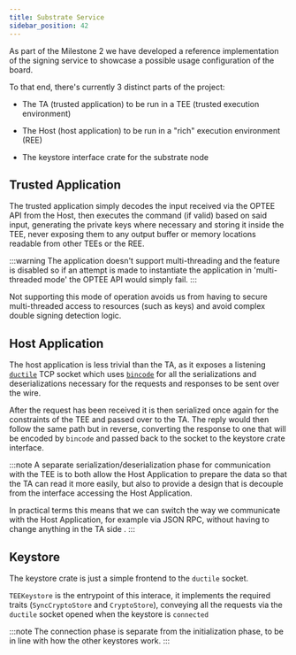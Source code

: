 ```yaml
---
title: Substrate Service
sidebar_position: 42
---
```


As part of the Milestone 2 we have developed a reference implementation of the signing service to showcase a possible usage configuration of the board.

To that end, there's currently 3 distinct parts of the project:

-   The TA (trusted application) to be run in a TEE (trusted execution environment)

-   The Host (host application) to be run in a "rich" execution environment (REE)

-   The keystore interface crate for the substrate node

## Trusted Application

The trusted application simply decodes the input received via the OPTEE API from the Host, then executes the command (if valid) based on said input, generating the private keys where necessary and storing it inside the TEE, never exposing them to any output buffer or memory locations readable from other TEEs or the REE.

:::warning
The application doesn't support multi-threading and the feature is disabled so if an attempt is made to instantiate the application in 'multi-threaded mode' the OPTEE API would simply fail.
:::

Not supporting this mode of operation avoids us from having to secure multi-threaded access to resources (such as keys) and avoid complex double signing detection logic.

## Host Application

The host application is less trivial than the TA, as it exposes a listening [`ductile`](https://crates.io/crates/ductile) TCP socket which uses [`bincode`](https://github.com/bincode-org/bincode) for all the serializations and deserializations necessary for the requests and responses to be sent over the wire.

After the request has been received it is then serialized once again for the constraints of the TEE and passed over to the TA.
The reply would then follow the same path but in reverse, converting the response to one that will be encoded by `bincode` and passed back to the socket to the keystore crate interface.

:::note
A separate serialization/deserialization phase for communication with the TEE is to both allow the Host Application to prepare the data so that the TA can read it more easily, but also
to provide a design that is decouple from the interface accessing the Host Application.

In practical terms this means that we can switch the way we communicate with the Host Application, for example via JSON RPC, without having to change anything in the TA side   .
:::

## Keystore

The keystore crate is just a simple frontend to the `ductile` socket.

`TEEKeystore` is the entrypoint of this interace, it implements the required traits (`SyncCryptoStore` and `CryptoStore`),
conveying all the requests via the `ductile` socket opened when the keystore is `connected`

:::note
The connection phase is separate from the initialization phase, to be in line with how the other keystores work.
:::
